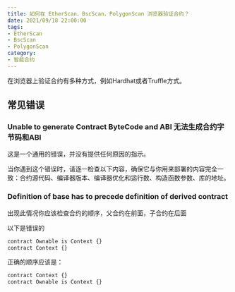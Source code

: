 ```yaml
---
title: 如何在 EtherScan、BscScan、PolygonScan 浏览器验证合约？
date: 2021/09/18 22:00:00
tags:
- EtherScan
- BscScan
- PolygonScan
category:
- 智能合约
---
```


在浏览器上验证合约有多种方式，例如Hardhat或者Truffle方式。

<!-- more -->

## 常见错误

### Unable to generate Contract ByteCode and ABI 无法生成合约字节码和ABI

这是一个通用的错误，并没有提供任何原因的指示。

当你遇到这个错误时，请逐一检查以下内容，确保它与你用来部署的内容完全一致：合约源代码、编译器版本、编译器优化和运行数、构造函数参数、库的地址。

### Definition of base has to precede definition of derived contract 

出现此情况你应该检查合约的顺序，父合约在前面，子合约在后面

以下是错误的

```bash
contract Ownable is Context {}
contract Context {}
```

正确的顺序应该是：

```bash
contract Context {}
contract Ownable is Context {}
```
